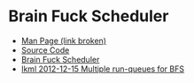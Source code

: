 # Brain Fuck Scheduler

- [Man Page (link broken)](http://man.cx/tc-bfs "http://man.cx/tc-bfs")
- [Source Code](http://lxr.free-electrons.com/source/net/sched/sch_bfs.c "http://lxr.free-electrons.com/source/net/sched/sch_bfs.c")
- [Brain Fuck Scheduler](https://en.wikipedia.org/wiki/Brain%20Fuck%20Scheduler "https://en.wikipedia.org/wiki/Brain Fuck Scheduler")
- [lkml 2012-12-15 Multiple run-queues for BFS](https://lkml.org/lkml/2012/12/15/96 "https://lkml.org/lkml/2012/12/15/96")

